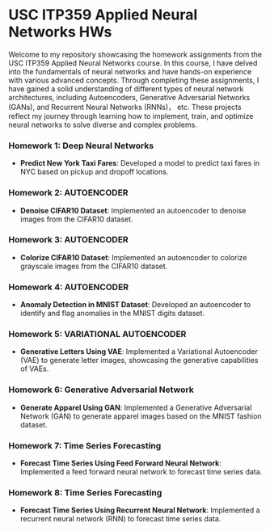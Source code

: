 # USC ITP359 Applied Neural Networks HWs

Welcome to my repository showcasing the homework assignments from the USC ITP359 Applied Neural Networks course. In this course, I have delved into the fundamentals of neural networks and have hands-on experience with various advanced concepts. Through completing these assignments, I have gained a solid understanding of different types of neural network architectures, including Autoencoders, Generative Adversarial Networks (GANs), and Recurrent Neural Networks (RNNs)， etc. These projects reflect my journey through learning how to implement, train, and optimize neural networks to solve diverse and complex problems.

### Homework 1: Deep Neural Networks
- **Predict New York Taxi Fares**: Developed a model to predict taxi fares in NYC based on pickup and dropoff locations.

### Homework 2: AUTOENCODER
- **Denoise CIFAR10 Dataset**: Implemented an autoencoder to denoise images from the CIFAR10 dataset.

### Homework 3: AUTOENCODER
- **Colorize CIFAR10 Dataset**: Implemented an autoencoder to colorize grayscale images from the CIFAR10 dataset.

### Homework 4: AUTOENCODER
- **Anomaly Detection in MNIST Dataset**: Developed an autoencoder to identify and flag anomalies in the MNIST digits dataset.

### Homework 5: VARIATIONAL AUTOENCODER
- **Generative Letters Using VAE**: Implemented a Variational Autoencoder (VAE) to generate letter images, showcasing the generative capabilities of VAEs.

### Homework 6: Generative Adversarial Network
- **Generate Apparel Using GAN**: Implemented a Generative Adversarial Network (GAN) to generate apparel images based on the MNIST fashion dataset.

### Homework 7: Time Series Forecasting
- **Forecast Time Series Using Feed Forward Neural Network**: Implemented a feed forward neural network to forecast time series data.

### Homework 8: Time Series Forecasting
- **Forecast Time Series Using Recurrent Neural Network**: Implemented a recurrent neural network (RNN) to forecast time series data.

